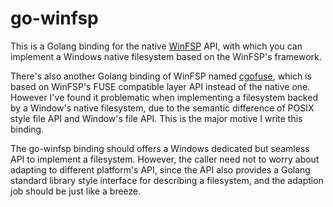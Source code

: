 # go-winfsp

This is a Golang binding for the native [WinFSP](https://github.com/winfsp/winfsp)
API, with which you can implement a Windows native filesystem
based on the WinFSP's framework.

There's also another Golang binding of WinFSP named
[cgofuse](https://github.com/winfsp/cgofuse), which is based
on WinFSP's FUSE compatible layer API instead of the native
one. However I've found it problematic when implementing a
filesystem backed by a Window's native filesystem, due to
the semantic difference of POSIX style file API and Window's
file API. This is the major motive I write this binding.

The go-winfsp binding should offers a Windows dedicated but
seamless API to implement a filesystem. However, the caller
need not to worry about adapting to different platform's API,
since the API also provides a Golang standard library style
interface for describing a filesystem, and the adaption job
should be just like a breeze.
